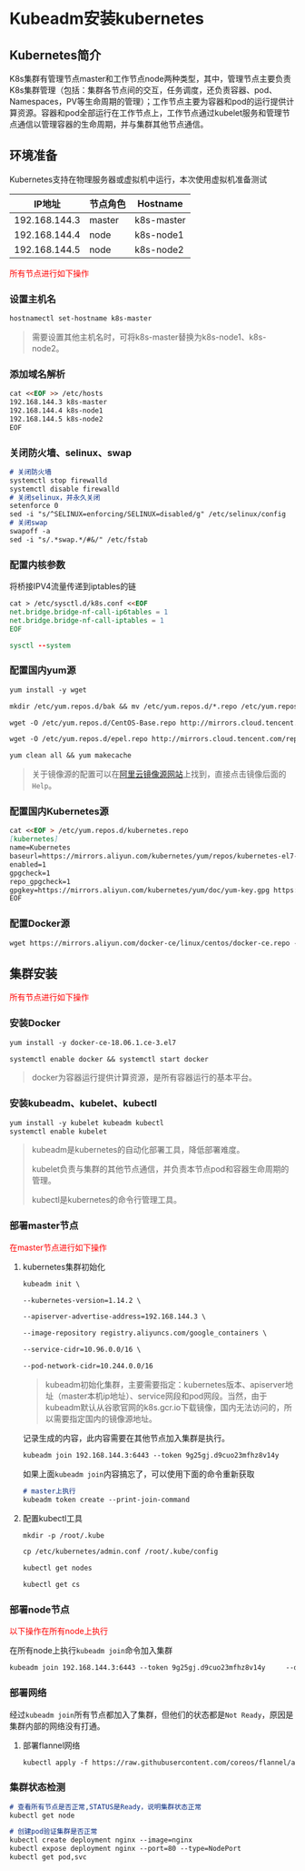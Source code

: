 # Kubeadm安装kubernetes

## Kubernetes简介

K8s集群有管理节点master和工作节点node两种类型，其中，管理节点主要负责K8s集群管理（包括：集群各节点间的交互，任务调度，还负责容器、pod、Namespaces，PV等生命周期的管理）；工作节点主要为容器和pod的运行提供计算资源。容器和pod全部运行在工作节点上，工作节点通过kubelet服务和管理节点通信以管理容器的生命周期，并与集群其他节点通信。

## 环境准备

Kubernetes支持在物理服务器或虚拟机中运行，本次使用虚拟机准备测试

| IP地址        | 节点角色 | Hostname   |
| ------------- | -------- | ---------- |
| 192.168.144.3 | master   | k8s-master |
| 192.168.144.4 | node     | k8s-node1  |
| 192.168.144.5 | node     | k8s-node2  |

<font color=red>所有节点进行如下操作</font>

### 设置主机名

```markdown
hostnamectl set-hostname k8s-master
```

> 需要设置其他主机名时，可将k8s-master替换为k8s-node1、k8s-node2。

### 添加域名解析

```markdown
cat <<EOF >> /etc/hosts
192.168.144.3 k8s-master
192.168.144.4 k8s-node1
192.168.144.5 k8s-node2
EOF
```

### 关闭防火墙、selinux、swap

```markdown
# 关闭防火墙
systemctl stop firewalld
systemctl disable firewalld
# 关闭selinux，并永久关闭
setenforce 0
sed -i "s/^SELINUX=enforcing/SELINUX=disabled/g" /etc/selinux/config
# 关闭swap
swapoff -a 
sed -i "s/.*swap.*/#&/" /etc/fstab
```

### 配置内核参数

将桥接IPV4流量传递到iptables的链

```markdown
cat > /etc/sysctl.d/k8s.conf <<EOF
net.bridge.bridge-nf-call-ip6tables = 1
net.bridge.bridge-nf-call-iptables = 1
EOF

sysctl --system
```

### 配置国内yum源

```markdown
yum install -y wget

mkdir /etc/yum.repos.d/bak && mv /etc/yum.repos.d/*.repo /etc/yum.repos.d/bak

wget -O /etc/yum.repos.d/CentOS-Base.repo http://mirrors.cloud.tencent.com/repo/centos7_base.repo

wget -O /etc/yum.repos.d/epel.repo http://mirrors.cloud.tencent.com/repo/epel-7.repo

yum clean all && yum makecache
```

> 关于镜像源的配置可以在[阿里云镜像源网站](https://opsx.alibaba.com/mirror)上找到，直接点击镜像后面的`Help`。

### 配置国内Kubernetes源

```markdown
cat <<EOF > /etc/yum.repos.d/kubernetes.repo
[kubernetes]
name=Kubernetes
baseurl=https://mirrors.aliyun.com/kubernetes/yum/repos/kubernetes-el7-x86_64/
enabled=1
gpgcheck=1
repo_gpgcheck=1
gpgkey=https://mirrors.aliyun.com/kubernetes/yum/doc/yum-key.gpg https://mirrors.aliyun.com/kubernetes/yum/doc/rpm-package-key.gpg
EOF
```

### 配置Docker源

```markdown
wget https://mirrors.aliyun.com/docker-ce/linux/centos/docker-ce.repo -O /etc/yum.repos.d/docker-ce.repo
```

## 集群安装

<font color=red>所有节点进行如下操作</font>

### 安装Docker

```markdown
yum install -y docker-ce-18.06.1.ce-3.el7

systemctl enable docker && systemctl start docker
```

> docker为容器运行提供计算资源，是所有容器运行的基本平台。

### 安装kubeadm、kubelet、kubectl

```markdown
yum install -y kubelet kubeadm kubectl 
systemctl enable kubelet
```

> kubeadm是kubernetes的自动化部署工具，降低部署难度。
>
> kubelet负责与集群的其他节点通信，并负责本节点pod和容器生命周期的管理。
>
> kubectl是kubernetes的命令行管理工具。

### 部署master节点

<font color=red>在master节点进行如下操作</font>

1. kubernetes集群初始化

   ```markdown
   kubeadm init \
   
   --kubernetes-version=1.14.2 \
   
   --apiserver-advertise-address=192.168.144.3 \
   
   --image-repository registry.aliyuncs.com/google_containers \
   
   --service-cidr=10.96.0.0/16 \
   
   --pod-network-cidr=10.244.0.0/16
   ```

   > kubeadm初始化集群，主要需要指定：kubernetes版本、apiserver地址（master本机ip地址）、service网段和pod网段。当然，由于kubeadm默认从谷歌官网的k8s.gcr.io下载镜像，国内无法访问的，所以需要指定国内的镜像源地址。

   记录生成的内容，此内容需要在其他节点加入集群是执行。

   ```markdown
   kubeadm join 192.168.144.3:6443 --token 9g25gj.d9cuo23mfhz8v14y     --discovery-token-ca-cert-hash sha256:add796399a7d68acaea8c253df5aed1833e01da8a9b787b71759ad3c2641f037
   ```

   如果上面`kubeadm join`内容搞忘了，可以使用下面的命令重新获取

   ```markdown
   # master上执行
   kubeadm token create --print-join-command
   ```

2. 配置kubectl工具

   ```markdown
   mkdir -p /root/.kube
   
   cp /etc/kubernetes/admin.conf /root/.kube/config
   
   kubectl get nodes
   
   kubectl get cs
   ```

### 部署node节点

<font color=red>以下操作在所有node上执行</font>

在所有node上执行`kubeadm join`命令加入集群

```markdown
kubeadm join 192.168.144.3:6443 --token 9g25gj.d9cuo23mfhz8v14y     --discovery-token-ca-cert-hash sha256:add796399a7d68acaea8c253df5aed1833e01da8a9b787b71759ad3c2641f037
```

### 部署网络

经过`kubeadm join`所有节点都加入了集群，但他们的状态都是`Not Ready`，原因是集群内部的网络没有打通。

1. 部署flannel网络

   ```markdown
   kubectl apply -f https://raw.githubusercontent.com/coreos/flannel/a70459be0084506e4ec919aa1c114638878db11b/Documentation/kube-flannel.yml
   ```

### 集群状态检测

```markdown
# 查看所有节点是否正常,STATUS是Ready，说明集群状态正常
kubectl get node

# 创建pod验证集群是否正常
kubectl create deployment nginx --image=nginx
kubectl expose deployment nginx --port=80 --type=NodePort
kubectl get pod,svc
```

